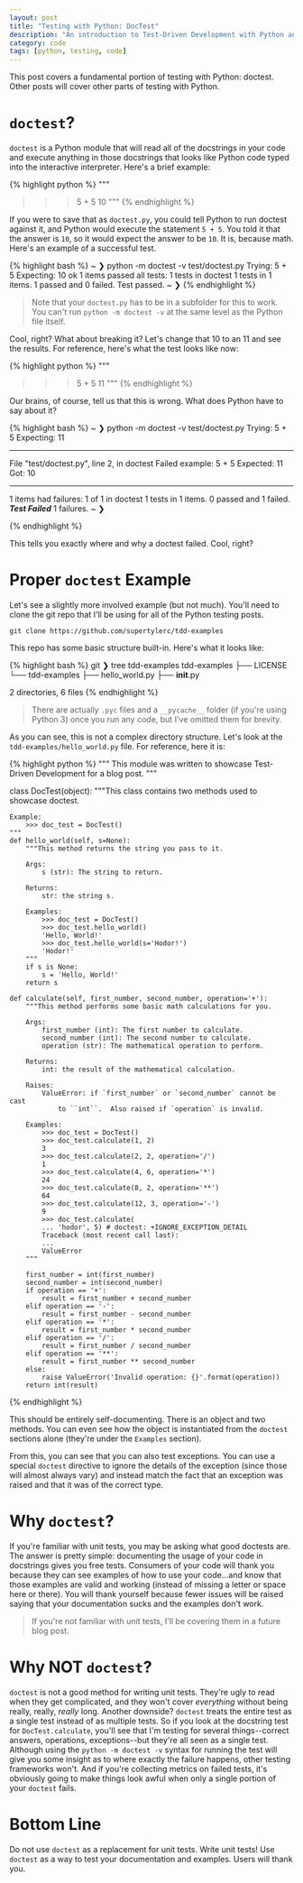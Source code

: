 ```yaml
---
layout: post
title: "Testing with Python: DocTest"
description: "An introduction to Test-Driven Development with Python and Docstrings"
category: code
tags: [python, testing, code]
---
```


This post covers a fundamental portion of testing with Python: doctest.  Other
posts will cover other parts of testing with Python.

# `doctest`?

`doctest` is a Python module that will read all of the docstrings in your code
and execute anything in those docstrings that looks like Python code typed into
the interactive interpreter.  Here's a brief example:

{% highlight python %}
"""
>>> 5 + 5
10
"""
{% endhighlight %}

If you were to save that as `doctest.py`, you could tell Python to run doctest
against it, and Python would execute the statement `5 + 5`.  You told it that
the answer is `10`, so it would expect the answer to be `10`.  It is, because
math.  Here's an example of a successful test.

{% highlight bash %}
~ ❯ python -m doctest -v test/doctest.py
Trying:
    5 + 5
Expecting:
    10
ok
1 items passed all tests:
   1 tests in doctest
1 tests in 1 items.
1 passed and 0 failed.
Test passed.
~ ❯ 
{% endhighlight %}

> Note that your `doctest.py` has to be in a subfolder for this to work.  You
> can't run `python -m doctest -v` at the same level as the Python file itself.

Cool, right?  What about breaking it?  Let's change that 10 to an 11 and see
the results.  For reference, here's what the test looks like now:

{% highlight python %}
"""
>>> 5 + 5
11
"""
{% endhighlight %}

Our brains, of course, tell us that this is wrong.  What does Python have to
say about it?

{% highlight bash %}
~ ❯ python -m doctest -v test/doctest.py
Trying:
    5 + 5
Expecting:
    11
**********************************************************************
File "test/doctest.py", line 2, in doctest
Failed example:
    5 + 5
Expected:
    11
Got:
    10
**********************************************************************
1 items had failures:
   1 of   1 in doctest
1 tests in 1 items.
0 passed and 1 failed.
***Test Failed*** 1 failures.
~ ❯ 

{% endhighlight %}

This tells you exactly where and why a doctest failed.  Cool, right?

# Proper `doctest` Example

Let's see a slightly more involved example (but not much).  You'll need to
clone the git repo that I'll be using for all of the Python testing posts.

```
git clone https://github.com/supertylerc/tdd-examples
```

This repo has some basic structure built-in.  Here's what it looks like:

{% highlight bash %}
git ❯ tree tdd-examples
tdd-examples
├── LICENSE
└── tdd-examples
    ├── hello_world.py
    ├── __init__.py

2 directories, 6 files
{% endhighlight %}

> There are actually `.pyc` files and a `__pycache__` folder (if you're using
> Python 3) once you run any code, but I've omitted them for brevity.

As you can see, this is not a complex directory structure.  Let's look at the
`tdd-examples/hello_world.py` file.  For reference, here it is:

{% highlight python %}
"""
This module was written to showcase Test-Driven Development for a blog post.
"""


class DocTest(object):
    """This class contains two methods used to showcase doctest.

    Example:
        >>> doc_test = DocTest()
    """
    def hello_world(self, s=None):
        """This method returns the string you pass to it.

        Args:
            s (str): The string to return.

        Returns:
            str: the string s.

        Examples:
            >>> doc_test = DocTest()
            >>> doc_test.hello_world()
            'Hello, World!'
            >>> doc_test.hello_world(s='Hodor!')
            'Hodor!'
        """
        if s is None:
            s = 'Hello, World!'
        return s

    def calculate(self, first_number, second_number, operation='+'):
        """This method performs some basic math calculations for you.

        Args:
            first_number (int): The first number to calculate.
            second_number (int): The second number to calculate.
            operation (str): The mathematical operation to perform.

        Returns:
            int: the result of the mathematical calculation.

        Raises:
            ValueError: if `first_number` or `second_number` cannot be cast
                to ``int``.  Also raised if `operation` is invalid.

        Examples:
            >>> doc_test = DocTest()
            >>> doc_test.calculate(1, 2)
            3
            >>> doc_test.calculate(2, 2, operation='/')
            1
            >>> doc_test.calculate(4, 6, operation='*')
            24
            >>> doc_test.calculate(8, 2, operation='**')
            64
            >>> doc_test.calculate(12, 3, operation='-')
            9
            >>> doc_test.calculate(
            ... 'hodor', 5) # doctest: +IGNORE_EXCEPTION_DETAIL
            Traceback (most recent call last):
            ...
            ValueError
        """

        first_number = int(first_number)
        second_number = int(second_number)
        if operation == '+':
            result = first_number + second_number
        elif operation == '-':
            result = first_number - second_number
        elif operation == '*':
            result = first_number * second_number
        elif operation == '/':
            result = first_number / second_number
        elif operation == '**':
            result = first_number ** second_number
        else:
            raise ValueError('Invalid operation: {}'.format(operation))
        return int(result)
{% endhighlight %}

This should be entirely self-documenting.  There is an object and two methods.
You can even see how the object is instantiated from the `doctest` sections
alone (they're under the `Examples` section).

From this, you can see that you can also test exceptions.  You can use a
special `doctest` directive to ignore the details of the exception (since
those will almost always vary) and instead match the fact that an exception
was raised and that it was of the correct type.

# Why `doctest`?

If you're familiar with unit tests, you may be asking what good doctests are.
The answer is pretty simple: documenting the usage of your code in docstrings
gives you free tests.  Consumers of your code will thank you because they can
see examples of how to use your code...and know that those examples are valid
and working (instead of missing a letter or space here or there).  You will
thank yourself because fewer issues will be raised saying that your
documentation sucks and the examples don't work.

> If you're not familiar with unit tests, I'll be covering them in a future
> blog post.

# Why NOT `doctest`?

`doctest` is not a good method for writing unit tests.  They're ugly to read
when they get complicated, and they won't cover _everything_ without being
really, really, _really_ long.  Another downside?  `doctest` treats the entire
test as a single test instead of as multiple tests.  So if you look at the
docstring test for `DocTest.calculate`, you'll see that I'm testing for several
things--correct answers, operations, exceptions--but they're all seen as a
single test.  Although using the `python -m doctest -v` syntax for running the
test will give you some insight as to where exactly the failure happens, other
testing frameworks won't.  And if you're collecting metrics on failed tests,
it's obviously going to make things look awful when only a single portion of
your `doctest` fails.

# Bottom Line

Do not use `doctest` as a replacement for unit tests.  Write unit tests!  Use
`doctest` as a way to test your documentation and examples.  Users will thank
you.
